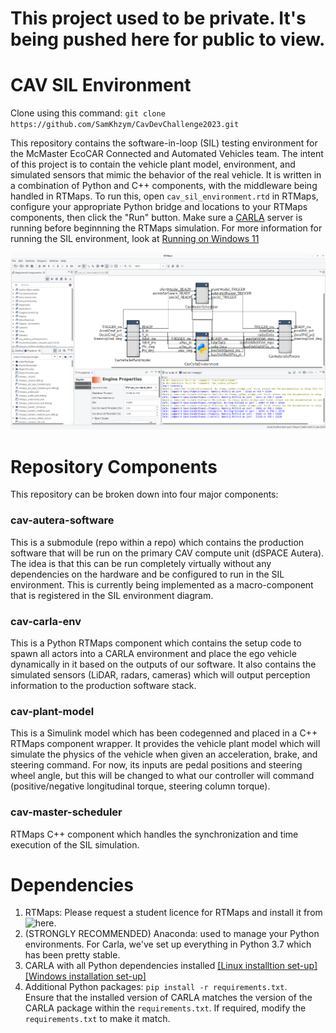 # This project used to be private. It's being pushed here for public to view.


# CAV SIL Environment

Clone using this command: `git clone https://github.com/SamKhzym/CavDevChallenge2023.git`

This repository contains the software-in-loop (SIL) testing environment for the McMaster EcoCAR Connected and Automated Vehicles team. The intent of this project is to contain the vehicle plant model, environment, and simulated sensors that mimic the behavior of the real vehicle. It is written in a combination of Python and C++ components, with the middleware being handled in RTMaps. To run this, open `cav_sil_environment.rtd` in RTMaps, configure your appropriate Python bridge and locations to your RTMaps components, then click the "Run" button. Make sure a [CARLA](documentation/running_carla.md) server is running before beginnning the RTMaps simulation. For more information for running the SIL environment, look at [Running on Windows 11](documentation/running_on_windows.md)

![Alt text](documentation/imgs/sil_rtd.png)

# Repository Components

This repository can be broken down into four major components:

### cav-autera-software

This is a submodule (repo within a repo) which contains the production software that will be run on the primary CAV compute unit (dSPACE Autera). The idea is that this can be run completely virtually without any dependencies on the hardware and be configured to run in the SIL environment. This is currently being implemented as a macro-component that is registered in the SIL environment diagram.

### cav-carla-env

This is a Python RTMaps component which contains the setup code to spawn all actors into a CARLA environment and place the ego vehicle dynamically in it based on the outputs of our software. It also contains the simulated sensors (LiDAR, radars, cameras) which will output perception information to the production software stack.

### cav-plant-model

This is a Simulink model which has been codegenned and placed in a C++ RTMaps component wrapper. It provides the vehicle plant model which will simulate the physics of the vehicle when given an acceleration, brake, and steering command. For now, its inputs are pedal positions and steering wheel angle, but this will be changed to what our controller will command (positive/negative longitudinal torque, steering column torque).

### cav-master-scheduler

RTMaps C++ component which handles the synchronization and time execution of the SIL simulation.

# Dependencies

1. RTMaps: Please request a student licence for RTMaps and install it from ![here](https://intempora.com/products/rtmaps/rtmaps-for-students/).  
2. (STRONGLY RECOMMENDED) Anaconda: used to manage your Python environments. For Carla, we've set up everything in Python 3.7 which has been pretty stable.
3. CARLA with all Python dependencies installed [[Linux installtion set-up]](documentation/linux_carla_setup.md) [[Windows installation set-up]](documentation/windows_carla_setup.md)
4. Additional Python packages: `pip install -r requirements.txt`.   
Ensure that the installed version of CARLA matches the version of the CARLA package within the `requirements.txt`. If required, modify the `requirements.txt` to make it match.
	
